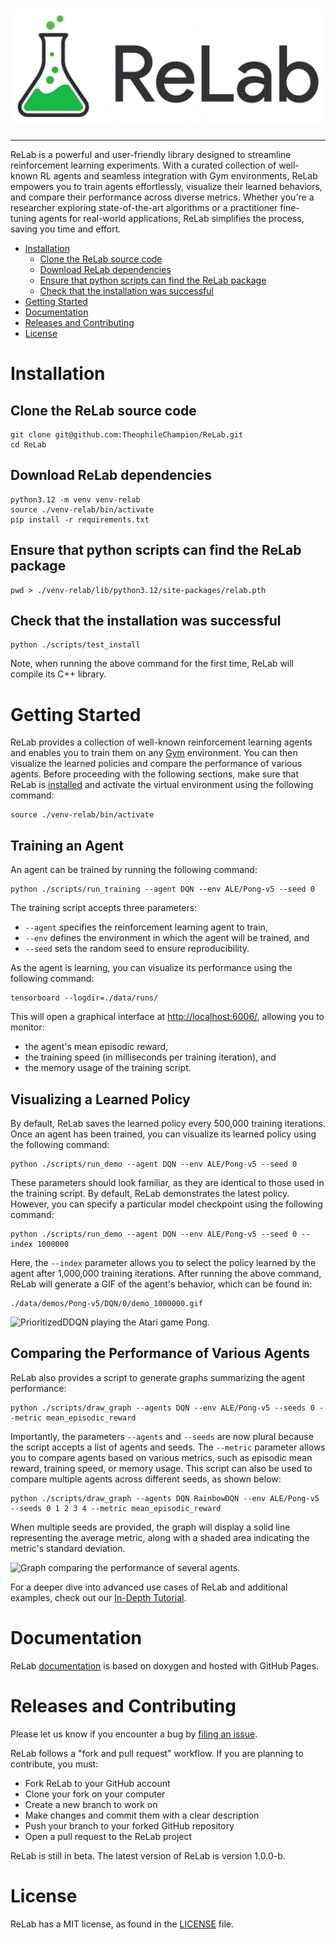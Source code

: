 # ![ReLab Logo](relab-logo.png)

---

ReLab is a powerful and user-friendly library designed to streamline
reinforcement learning experiments. With a curated collection of well-known
RL agents and seamless integration with Gym environments, ReLab empowers you
to train agents effortlessly, visualize their learned behaviors, and compare
their performance across diverse metrics. Whether you're a researcher exploring
state-of-the-art algorithms or a practitioner fine-tuning agents for real-world
applications, ReLab simplifies the process, saving you time and effort.

<!-- toc -->

- [Installation](#installation)
  - [Clone the ReLab source code](#clone-the-relab-source-code)
  - [Download ReLab dependencies](#download-relab-dependencies)
  - [Ensure that python scripts can find the ReLab package](#ensure-that-python-scripts-can-find-the-relab-package)
  - [Check that the installation was successful](#check-that-the-installation-was-successful)
- [Getting Started](#getting-started)
- [Documentation](#documentation)
- [Releases and Contributing](#releases-and-contributing)
- [License](#license)
<!-- tocstop -->

# Installation

## Clone the ReLab source code

```console
git clone git@github.com:TheophileChampion/ReLab.git
cd ReLab
```

## Download ReLab dependencies

```console
python3.12 -m venv venv-relab
source ./venv-relab/bin/activate
pip install -r requirements.txt
```

## Ensure that python scripts can find the ReLab package

```console
pwd > ./venv-relab/lib/python3.12/site-packages/relab.pth
```

## Check that the installation was successful

```console
python ./scripts/test_install
```

Note, when running the above command for the first time, ReLab will compile its C++ library.

# Getting Started

ReLab provides a collection of well-known reinforcement learning agents and enables you to train them on any [Gym](https://gymnasium.farama.org/) environment.
You can then visualize the learned policies and compare the performance of various agents.
Before proceeding with the following sections, make sure that ReLab is [installed](#installation) and activate the virtual environment using the following command:

```console
source ./venv-relab/bin/activate
```

## Training an Agent

An agent can be trained by running the following command:

```console
python ./scripts/run_training --agent DQN --env ALE/Pong-v5 --seed 0
```

The training script accepts three parameters:

- `--agent` specifies the reinforcement learning agent to train,
- `--env` defines the environment in which the agent will be trained, and
- `--seed` sets the random seed to ensure reproducibility.

As the agent is learning, you can visualize its performance using the following command:

```console
tensorboard --logdir=./data/runs/
```

This will open a graphical interface at <http://localhost:6006/>, allowing you to monitor:

- the agent's mean episodic reward,
- the training speed (in milliseconds per training iteration), and
- the memory usage of the training script.

## Visualizing a Learned Policy

By default, ReLab saves the learned policy every 500,000 training iterations.
Once an agent has been trained, you can visualize its learned policy using the following command:

```console
python ./scripts/run_demo --agent DQN --env ALE/Pong-v5 --seed 0
```

These parameters should look familiar, as they are identical to those used in the training script.
By default, ReLab demonstrates the latest policy.
However, you can specify a particular model checkpoint using the following command:

```console
python ./scripts/run_demo --agent DQN --env ALE/Pong-v5 --seed 0 --index 1000000
```

Here, the `--index` parameter allows you to select the policy learned by the agent after 1,000,000 training iterations.
After running the above command, ReLab will generate a GIF of the agent's behavior, which can be found in:

```console
./data/demos/Pong-v5/DQN/0/demo_1000000.gif
```

<img alt="PrioritizedDDQN playing the Atari game Pong." width="500" height="300" src="https://github.com/TheophileChampion/ReLab/tree/main/assets/demo_prioritized_ddqn_pong.gif">

## Comparing the Performance of Various Agents

ReLab also provides a script to generate graphs summarizing the agent performance:

```console
python ./scripts/draw_graph --agents DQN --env ALE/Pong-v5 --seeds 0 --metric mean_episodic_reward
```

Importantly, the parameters `--agents` and `--seeds` are now plural because the script accepts a list of agents and seeds.
The `--metric` parameter allows you to compare agents based on various metrics, such as episodic mean reward, training speed, or memory usage.
This script can also be used to compare multiple agents across different seeds, as shown below:

```console
python ./scripts/draw_graph --agents DQN RainbowDQN --env ALE/Pong-v5 --seeds 0 1 2 3 4 --metric mean_episodic_reward
```

When multiple seeds are provided, the graph will display a solid line representing the average metric, along with a shaded area indicating the metric's standard deviation.

<img alt="Graph comparing the performance of several agents." src="https://github.com/TheophileChampion/ReLab/tree/main/assets/mean_episodic_reward.png" width="500"/>

For a deeper dive into advanced use cases of ReLab and additional examples, check out our [In-Depth Tutorial](https://theophilechampion.github.io/ReLab/md_Tutorial.html).

# Documentation

ReLab [documentation](https://theophilechampion.github.io/ReLab/) is based on doxygen and hosted with GitHub Pages.

# Releases and Contributing

Please let us know if you encounter a bug by [filing an issue](https://github.com/TheophileChampion/ReLab/issues).

ReLab follows a "fork and pull request" workflow. If you are planning to contribute, you must:

- Fork ReLab to your GitHub account
- Clone your fork on your computer
- Create a new branch to work on
- Make changes and commit them with a clear description
- Push your branch to your forked GitHub repository
- Open a pull request to the ReLab project

ReLab is still in beta. The latest version of ReLab is version 1.0.0-b.

# License

ReLab has a MIT license, as found in the [LICENSE](https://github.com/TheophileChampion/ReLab/blob/main/LICENSE) file.

